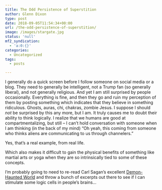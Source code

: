 ```yaml
---
title: The Odd Persistence of Superstition
author: Glenn Dixon
type: post
date: 2018-09-05T11:54:34+00:00
url: /the-odd-persistence-of-superstition/
image: /images/stargate.jpg
status: 'null'
mf2_syndication:
  - 'a:0:{}'
categories:
  - Uncategorized
tags:
  - posts

---
```

I generally do a quick screen before I follow someone on social media or a blog. They need to generally be intelligent, not a Trump fan (so generally liberal), and not generally religious. And yet I am still surprised by people occasionally. Everything is fine, and then they go and ruin my perception of them by posting something which indicates that they believe in something ridiculous. Ghosts, auras, chi, chakras, zombie Jesus. I suppose I should _not_ be surprised by this any more, but I am. It truly causes me to doubt their ability to think logically. I realize that we humans are good at compartmentalizing, but still &#8211; I can&#8217;t hold conversation with someone when I am thinking (in the back of my mind) &#8220;Oh yeah, this coming from someone who thinks aliens are communicating to us through channelers.&#8221;

Yes, that&#8217;s a real example, from real life.

Which also makes it difficult to gain the physical benefits of something like martial arts or yoga when they are so intrinsically tied to some of these concepts.

I&#8217;m probably going to need to re-read Carl Sagan&#8217;s excellent [Demon-Haunted World][1] and throw a bunch of excerpts out there to see if I can stimulate some logic cells in people&#8217;s brains&#8230;

 [1]: https://en.wikipedia.org/wiki/The_Demon-Haunted_World